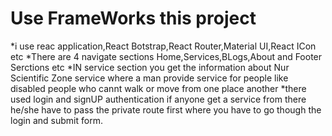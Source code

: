# Use FrameWorks this project
*i use reac application,React Botstrap,React Router,Material UI,React ICon etc
*There are 4 navigate sections Home,Services,BLogs,About and Footer Serctions etc
*IN service section you get the information about Nur Scientific Zone service where a man provide service for people like disabled people who cannt walk or move from one place another
*there used login and signUP authentication if anyone get a service from there he/she have to pass the private route first where you have to go though the login and submit form.



